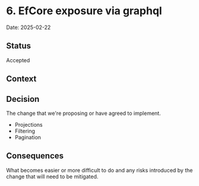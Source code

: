 # 6. EfCore exposure via graphql

Date: 2025-02-22

## Status

Accepted

## Context



## Decision

The change that we're proposing or have agreed to implement.
* Projections
* Filtering
* Pagination

## Consequences

What becomes easier or more difficult to do and any risks introduced by the change that will need to be mitigated.

